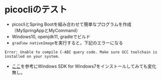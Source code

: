 # picocliのテスト

* picocliとSpring Bootを組み合わせて簡単なプログラムを作成（MySpringAppとMyCommand）
* Windows10, openjdk11, gradleでビルド
* `gradlew nativeImage`を実行すると，下記のエラーになる
```
Error: Unable to compile C-ABI query code. Make sure GCC toolchain is installed on your system.
```

* [ここ](https://github.com/oracle/graal/issues/1509)を参考にWindows SDK for Windows7をインストールしてみても変化無し。
